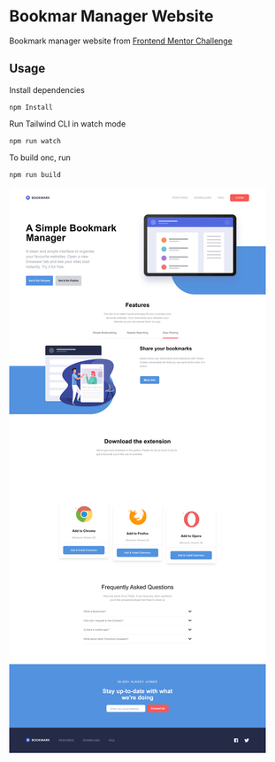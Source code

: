 # Bookmar Manager Website

Bookmark manager website from [Frontend Mentor Challenge](https://www.frontendmentor.io/challenges/loopstudios-landing-page-N88J5Onjw)

## Usage

Install dependencies

```
npm Install
```

Run Tailwind CLI in watch mode

```
npm run watch
```

To build onc, run
```
npm run build
```

![Alt text](images/bookmark-manager.jpg)
